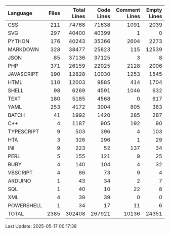 | Language   |   Files |   Total Lines |   Code Lines |   Comment Lines |   Empty Lines |
|:-----------|--------:|--------------:|-------------:|----------------:|--------------:|
| CSS        |     211 |         74768 |        71638 |            1091 |          2039 |
| SVG        |     297 |         40400 |        40399 |               1 |             0 |
| PYTHON     |     176 |         40243 |        35366 |            2604 |          2273 |
| MARKDOWN   |     328 |         38477 |        25823 |             115 |         12539 |
| JSON       |      85 |         37136 |        37125 |               3 |             8 |
| PHP        |     371 |         26159 |        22025 |            2128 |          2006 |
| JAVASCRIPT |     190 |         12828 |        10030 |            1253 |          1545 |
| HTML       |     110 |         12003 |         9885 |             414 |          1704 |
| SHELL      |      98 |          6269 |         4591 |            1046 |           632 |
| TEXT       |     180 |          5185 |         4568 |               0 |           617 |
| YAML       |     253 |          4172 |         3004 |             805 |           363 |
| BATCH      |      41 |          1992 |         1420 |             285 |           287 |
| C++        |       4 |          1187 |          905 |             192 |            90 |
| TYPESCRIPT |       9 |           503 |          396 |               4 |           103 |
| HTA        |       3 |           326 |          296 |               1 |            29 |
| INI        |       9 |           223 |           52 |             137 |            34 |
| PERL       |       5 |           155 |          121 |               9 |            25 |
| RUBY       |       4 |           140 |          104 |               4 |            32 |
| VBSCRIPT   |       4 |            86 |           73 |               9 |             4 |
| ARDUINO    |       1 |            43 |           34 |               2 |             7 |
| SQL        |       1 |            40 |           10 |              22 |             8 |
| XML        |       4 |            39 |           39 |               0 |             0 |
| POWERSHELL |       1 |            34 |           17 |              11 |             6 |
| TOTAL      |    2385 |        302408 |       267921 |           10136 |         24351 |

Last Update: 2025-05-17 00:17:38